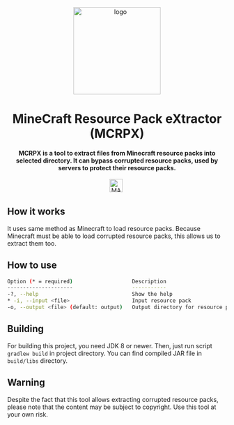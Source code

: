 <div align="center">
    <img src="https://i.imgur.com/jXG2L2p.png" height="200" width="200" alt="logo">
    <h1>MineCraft Resource Pack eXtractor (MCRPX)</h1>
    <strong>MCRPX is a tool to extract files from Minecraft resource packs into selected directory. It can bypass corrupted resource packs, used by servers to protect their resource packs.</strong><br><br>
    <img src="https://forthebadge.com/images/badges/made-with-java.svg" height="30" alt="MADE WITH JAVA">&nbsp;
</div>

## How it works
It uses same method as Minecraft to load resource packs.
Because Minecraft must be able to load corrupted resource packs, this allows us to extract them too.

## How to use
```bash
Option (* = required)                   Description                       
---------------------                   -----------                       
-?, --help                              Show the help                     
* -i, --input <file>                    Input resource pack                                               
-o, --output <file> (default: output)   Output directory for resource pack    
```

## Building
For building this project, you need JDK 8 or newer.
Then, just run script `gradlew build` in project directory.
You can find compiled JAR file in `build/libs` directory.

## Warning
Despite the fact that this tool allows extracting corrupted resource packs, please note that the content may be subject to copyright. Use this tool at your own risk.
